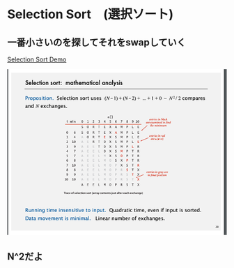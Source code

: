 # Selection Sort　(選択ソート)

## 一番小さいのを探してそれをswapしていく
[Selection Sort Demo](https://www.youtube.com/watch?v=g-PGLbMth_g)

![](Image/2019-06-02-20-16-24.png)

## N^2だよ